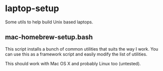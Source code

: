 # laptop-setup
Some utils to help build Unix based laptops.

## mac-homebrew-setup.bash

This script installs a bunch of common utilities that suits the way I work.
You can use this as a framework script and easily modify the list of utilities.

This should work with Mac OS X and probably Linux too (untested).

